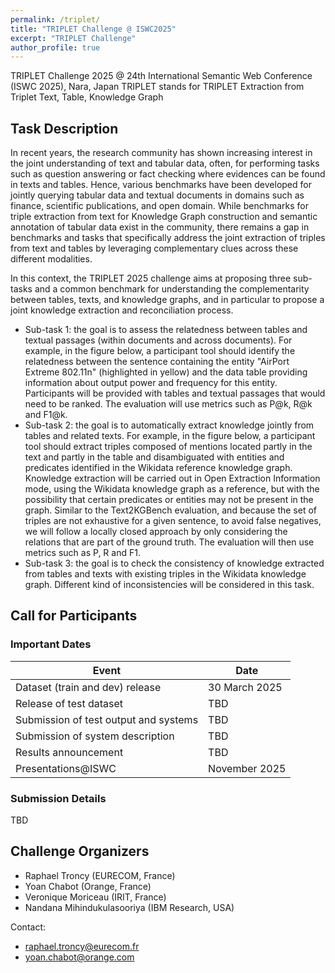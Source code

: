 ```yaml
---
permalink: /triplet/
title: "TRIPLET Challenge @ ISWC2025"
excerpt: "TRIPLET Challenge"
author_profile: true
---
```


TRIPLET Challenge 2025 @ 24th International Semantic Web Conference (ISWC 2025), Nara, Japan
TRIPLET stands for TRIPLET Extraction from Triplet Text, Table, Knowledge Graph

## Task Description
In recent years, the research community has shown increasing interest in the joint understanding of text and tabular data, often, for performing tasks such as question answering or fact checking where evidences can be found in texts and tables. Hence, various benchmarks have been developed for jointly querying tabular data and textual documents in domains such as finance, scientific publications, and open domain. While benchmarks for triple extraction from text for Knowledge Graph construction and semantic annotation of tabular data exist in the community, there remains a gap in benchmarks and tasks that specifically address the joint extraction of triples from text and tables by leveraging complementary clues across these different modalities.

In this context, the TRIPLET 2025 challenge aims at proposing three sub-tasks and a common benchmark for understanding the complementarity between tables, texts, and knowledge graphs, and in particular to propose a joint knowledge extraction and reconciliation process.
- Sub-task 1: the goal is to assess the relatedness between tables and textual passages (within documents and across documents). For example, in the figure below, a participant tool should identify the relatedness between the sentence containing the entity "AirPort Extreme 802.11n" (highlighted in yellow) and the data table providing information about output power and frequency for this entity. Participants will be provided with tables and textual passages that would need to be ranked. The evaluation will use metrics such as P@k, R@k and F1@k.
- Sub-task 2: the goal is to automatically extract knowledge jointly from tables and related texts. For example, in the figure below, a participant tool should extract triples composed of mentions located partly in the text and partly in the table and disambiguated with entities and predicates identified in the Wikidata reference knowledge graph. Knowledge extraction will be carried out in Open Extraction Information mode, using the Wikidata knowledge graph as a reference, but with the possibility that certain predicates or entities may not be present in the graph. Similar to the Text2KGBench evaluation, and because the set of triples are not exhaustive for a given sentence, to avoid false negatives, we will follow a locally closed approach by only considering the relations that are part of the ground truth. The evaluation will then use metrics such as P, R and F1.
- Sub-task 3: the goal is to check the consistency of knowledge extracted from tables and texts with existing triples in the Wikidata knowledge graph. Different kind of inconsistencies will be considered in this task.

## Call for Participants

### Important Dates
| Event                                 | Date          |
|---------------------------------------|---------------|
| Dataset (train and dev) release       | 30 March 2025 |
| Release of test dataset               | TBD           |
| Submission of test output and systems | TBD           |
| Submission of system description      | TBD           |
| Results announcement                  | TBD           |
| Presentations@ISWC                    | November 2025 |

### Submission Details
TBD

## Challenge Organizers
- Raphael Troncy (EURECOM, France)
- Yoan Chabot (Orange, France)
- Veronique Moriceau (IRIT, France)
- Nandana Mihindukulasooriya (IBM Research, USA)
    
Contact: 
- raphael.troncy@eurecom.fr 
- yoan.chabot@orange.com
